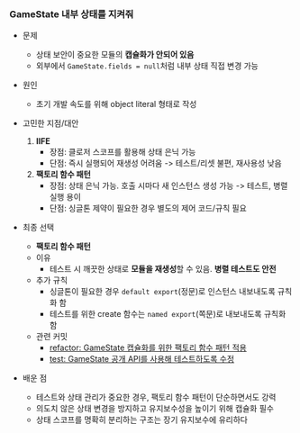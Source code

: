 ### GameState 내부 상태를 지켜줘

- 문제
  - 상태 보안이 중요한 모듈의 **캡슐화가 안되어 있음**
  - 외부에서 `GameState.fields = null`처럼 내부 상태 직접 변경 가능

- 원인
  - 초기 개발 속도를 위해 object literal 형태로 작성

- 고민한 지점/대안
  1. **IIFE**
     - 장점: 클로저 스코프를 활용해 상태 은닉 가능
     - 단점: 즉시 실행되어 재생성 어려움 -> 테스트/리셋 불편, 재사용성 낮음
  2. **팩토리 함수 패턴**
     - 장점: 상태 은닉 가능. 호출 시마다 새 인스턴스 생성 가능 -> 테스트, 병렬 실행 용이
     - 단점: 싱글톤 제약이 필요한 경우 별도의 제어 코드/규칙 필요

- 최종 선택
  - **팩토리 함수 패턴**
  - 이유
    - 테스트 시 깨끗한 상태로 **모듈을 재생성**할 수 있음. **병렬 테스트도 안전**
  - 추가 규칙
    - 싱글톤이 필요한 경우 `default export`(정문)로 인스턴스 내보내도록 규칙화 함
    - 테스트를 위한 create 함수는 `named export`(쪽문)로 내보내도록 규칙화 함
  - 관련 커밋
    - [refactor: GameState 캡슐화를 위한 팩토리 함수 패턴 적용](https://github.com/macaronpark/mushroom-in-my-yard/pull/8/commits/11e096593bba541cf375c408d50c4ff8d9160ad1)
    - [test: GameState 공개 API를 사용해 테스트하도록 수정](https://github.com/macaronpark/mushroom-in-my-yard/pull/8/commits/a4f205c5a2398356604ace6efb571c9baa42a1cf)

- 배운 점
  - 테스트와 상태 관리가 중요한 경우, 팩토리 함수 패턴이 단순하면서도 강력
  - 의도치 않은 상태 변경을 방지하고 유지보수성을 높이기 위해 캡슐화 필수
  - 상태 스코프를 명확히 분리하는 구조는 장기 유지보수에 유리하다
